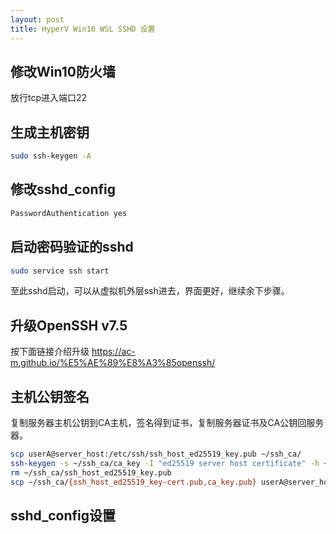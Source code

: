 ```yaml
---
layout: post
title: HyperV Win10 WSL SSHD 设置
---
```



## 修改Win10防火墙

放行tcp进入端口22


## 生成主机密钥

```bash
sudo ssh-keygen -A
```

## 修改sshd_config

```bash
PasswordAuthentication yes
```


## 启动密码验证的sshd

```bash
sudo service ssh start
```
至此sshd启动，可以从虚拟机外层ssh进去，界面更好，继续余下步骤。


## 升级OpenSSH v7.5

按下面链接介绍升级
<https://ac-m.github.io/%E5%AE%89%E8%A3%85openssh/>


## 主机公钥签名

复制服务器主机公钥到CA主机，签名得到证书，复制服务器证书及CA公钥回服务器。
```bash
scp userA@server_host:/etc/ssh/ssh_host_ed25519_key.pub ~/ssh_ca/
ssh-keygen -s ~/ssh_ca/ca_key -I "ed25519 server host certificate" -h ~/ssh_ca/ssh_host_ed25519_key.pub
rm ~/ssh_ca/ssh_host_ed25519_key.pub
scp ~/ssh_ca/{ssh_host_ed25519_key-cert.pub,ca_key.pub} userA@server_host:
```

## sshd_config设置






